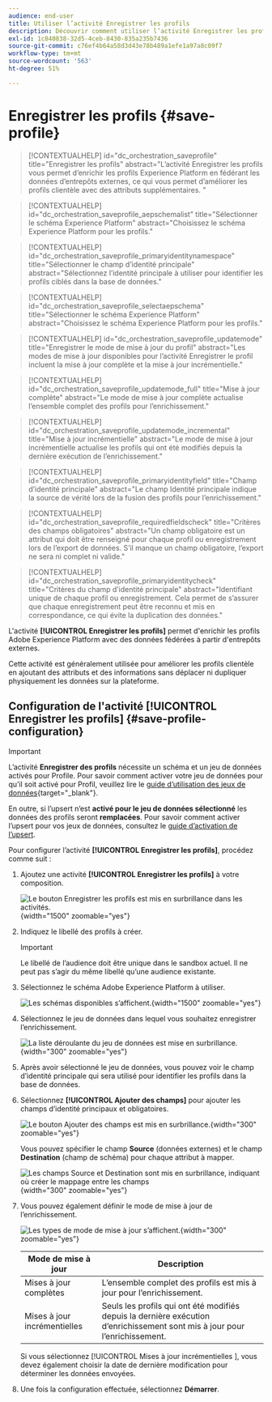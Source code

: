 ```yaml
---
audience: end-user
title: Utiliser l’activité Enregistrer les profils
description: Découvrir comment utiliser l’activité Enregistrer les profils
exl-id: 1c840838-32d5-4ceb-8430-835a235b7436
source-git-commit: c76ef4b64a58d3d43e78b489a1efe1a97a8c09f7
workflow-type: tm+mt
source-wordcount: '563'
ht-degree: 51%

---
```


# Enregistrer les profils {#save-profile}

>[!CONTEXTUALHELP]
>id="dc_orchestration_saveprofile"
>title="Enregistrer les profils"
>abstract="L’activité Enregistrer les profils vous permet d’enrichir les profils Experience Platform en fédérant les données d’entrepôts externes, ce qui vous permet d’améliorer les profils clientèle avec des attributs supplémentaires. "

>[!CONTEXTUALHELP]
>id="dc_orchestration_saveprofile_aepschemalist"
>title="Sélectionner le schéma Experience Platform"
>abstract="Choisissez le schéma Experience Platform pour les profils."

>[!CONTEXTUALHELP]
>id="dc_orchestration_saveprofile_primaryidentitynamespace"
>title="Sélectionner le champ d’identité principale"
>abstract="Sélectionnez l’identité principale à utiliser pour identifier les profils ciblés dans la base de données."

>[!CONTEXTUALHELP]
>id="dc_orchestration_saveprofile_selectaepschema"
>title="Sélectionner le schéma Experience Platform"
>abstract="Choisissez le schéma Experience Platform pour les profils."

>[!CONTEXTUALHELP]
>id="dc_orchestration_saveprofile_updatemode"
>title="Enregistrer le mode de mise à jour du profil"
>abstract="Les modes de mise à jour disponibles pour l’activité Enregistrer le profil incluent la mise à jour complète et la mise à jour incrémentielle."

>[!CONTEXTUALHELP]
>id="dc_orchestration_saveprofile_updatemode_full"
>title="Mise à jour complète"
>abstract="Le mode de mise à jour complète actualise l’ensemble complet des profils pour l’enrichissement."

>[!CONTEXTUALHELP]
>id="dc_orchestration_saveprofile_updatemode_incremental"
>title="Mise à jour incrémentielle"
>abstract="Le mode de mise à jour incrémentielle actualise les profils qui ont été modifiés depuis la dernière exécution de l’enrichissement."

>[!CONTEXTUALHELP]
>id="dc_orchestration_saveprofile_primaryidentityfield"
>title="Champ d’identité principale"
>abstract="Le champ Identité principale indique la source de vérité lors de la fusion des profils pour l’enrichissement."

>[!CONTEXTUALHELP]
>id="dc_orchestration_saveprofile_requiredfieldscheck"
>title="Critères des champs obligatoires"
>abstract="Un champ obligatoire est un attribut qui doit être renseigné pour chaque profil ou enregistrement lors de l’export de données. S’il manque un champ obligatoire, l’export ne sera ni complet ni valide."

>[!CONTEXTUALHELP]
>id="dc_orchestration_saveprofile_primaryidentitycheck"
>title="Critères du champ d’identité principale"
>abstract="Identifiant unique de chaque profil ou enregistrement. Cela permet de s’assurer que chaque enregistrement peut être reconnu et mis en correspondance, ce qui évite la duplication des données."

L&#39;activité **[!UICONTROL Enregistrer les profils]** permet d&#39;enrichir les profils Adobe Experience Platform avec des données fédérées à partir d&#39;entrepôts externes.

Cette activité est généralement utilisée pour améliorer les profils clientèle en ajoutant des attributs et des informations sans déplacer ni dupliquer physiquement les données sur la plateforme.

## Configuration de l&#39;activité [!UICONTROL Enregistrer les profils] {#save-profile-configuration}

>[!IMPORTANT]
>
>L’activité **Enregistrer des profils** nécessite un schéma et un jeu de données activés pour Profile. Pour savoir comment activer votre jeu de données pour qu’il soit activé pour Profil, veuillez lire le [guide d’utilisation des jeux de données](https://experienceleague.adobe.com/fr/docs/experience-platform/catalog/datasets/user-guide#enable-profile){target="_blank"}.
>
>En outre, si l’upsert n’est **activé pour le jeu de données sélectionné** les données des profils seront **remplacées**. Pour savoir comment activer l’upsert pour vos jeux de données, consultez le [guide d’activation de l’upsert](https://experienceleague.adobe.com/en/docs/experience-platform/catalog/datasets/enable-upsert).

Pour configurer l’activité **[!UICONTROL Enregistrer les profils]**, procédez comme suit :

1. Ajoutez une activité **[!UICONTROL Enregistrer les profils]** à votre composition.

   ![Le bouton Enregistrer les profils est mis en surbrillance dans les activités.](../assets/save-profiles/save-profiles.png){width="1500" zoomable="yes"}

1. Indiquez le libellé des profils à créer.

   >[!IMPORTANT]
   >
   >Le libellé de l’audience doit être unique dans le sandbox actuel. Il ne peut pas s’agir du même libellé qu’une audience existante.

1. Sélectionnez le schéma Adobe Experience Platform à utiliser.

   ![Les schémas disponibles s’affichent.](../assets/save-profiles/select-schema.png){width="1500" zoomable="yes"}

1. Sélectionnez le jeu de données dans lequel vous souhaitez enregistrer l’enrichissement.

   ![La liste déroulante du jeu de données est mise en surbrillance.](../assets/save-profiles/select-dataset.png){width="300" zoomable="yes"}

1. Après avoir sélectionné le jeu de données, vous pouvez voir le champ d’identité principale qui sera utilisé pour identifier les profils dans la base de données.

1. Sélectionnez **[!UICONTROL Ajouter des champs]** pour ajouter les champs d’identité principaux et obligatoires.

   ![Le bouton Ajouter des champs est mis en surbrillance.](../assets/save-profiles/add-fields.png){width="300" zoomable="yes"}

   Vous pouvez spécifier le champ **Source** (données externes) et le champ **Destination** (champ de schéma) pour chaque attribut à mapper.

   ![Les champs Source et Destination sont mis en surbrillance, indiquant où créer le mappage entre les champs](../assets/save-profiles/specify-mapping.png){width="300" zoomable="yes"}

1. Vous pouvez également définir le mode de mise à jour de l’enrichissement.

   ![Les types de mode de mise à jour s’affichent.](../assets/save-profiles/select-update-mode.png){width="300" zoomable="yes"}

   | Mode de mise à jour | Description |
   | ----------- | ----------- |
   | Mises à jour complètes | L’ensemble complet des profils est mis à jour pour l’enrichissement. |
   | Mises à jour incrémentielles | Seuls les profils qui ont été modifiés depuis la dernière exécution d’enrichissement sont mis à jour pour l’enrichissement. |

   Si vous sélectionnez [!UICONTROL  Mises à jour incrémentielles ], vous devez également choisir la date de dernière modification pour déterminer les données envoyées.

1. Une fois la configuration effectuée, sélectionnez **Démarrer**.
